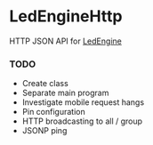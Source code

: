 # LedEngineHttp
HTTP JSON API for [LedEngine](https://github.com/jaakkopasanen/LedEngine)

### TODO
- Create class
- Separate main program
- Investigate mobile request hangs
- Pin configuration
- HTTP broadcasting to all / group
- JSONP ping